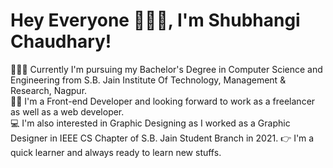 # Hey Everyone 🙋🏼‍♀️, I'm Shubhangi Chaudhary!

👩🏼‍🎓 Currently I'm pursuing my Bachelor's Degree in Computer Science and Engineering from S.B. Jain Institute Of Technology, Management & Research, Nagpur. <br/>          👩🏼 I'm a Front-end Developer and looking forward to work as a freelancer as well as a web developer.   <br/>                                                            💻 I'm also interested in Graphic Designing as I worked as a Graphic Designer in IEEE CS Chapter of S.B. Jain Student Branch in 2021.                                👉 I'm a quick learner and always ready to learn new stuffs. 

